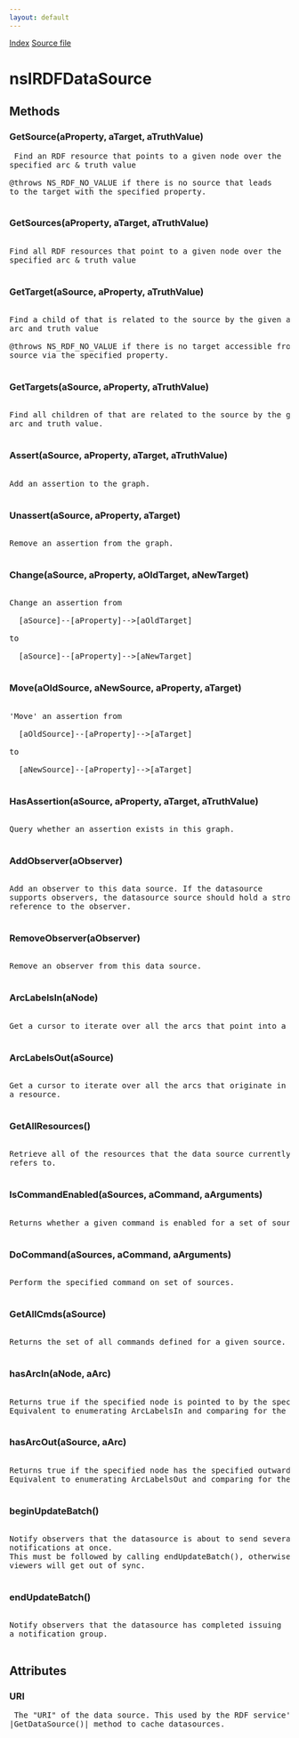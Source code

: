 ```yaml
---
layout: default
---
```

<div id='links'><a href="../index.html">Index</a>
<a href="http://dxr.mozilla.org/mozilla-central/source/rdf/base/nsIRDFDataSource.idl">Source file</a>
</div>

# nsIRDFDataSource #

## Methods ##

### GetSource(aProperty, aTarget, aTruthValue) ###
<pre> Find an RDF resource that points to a given node over the  
specified arc & truth value  
  
@throws NS_RDF_NO_VALUE if there is no source that leads  
to the target with the specified property.  
  
</pre>
### GetSources(aProperty, aTarget, aTruthValue) ###
<pre>  
Find all RDF resources that point to a given node over the  
specified arc & truth value  
  
</pre>
### GetTarget(aSource, aProperty, aTruthValue) ###
<pre>  
Find a child of that is related to the source by the given arc  
arc and truth value  
  
@throws NS_RDF_NO_VALUE if there is no target accessible from the  
source via the specified property.  
  
</pre>
### GetTargets(aSource, aProperty, aTruthValue) ###
<pre>  
Find all children of that are related to the source by the given arc  
arc and truth value.  
  
</pre>
### Assert(aSource, aProperty, aTarget, aTruthValue) ###
<pre>  
Add an assertion to the graph.  
  
</pre>
### Unassert(aSource, aProperty, aTarget) ###
<pre>  
Remove an assertion from the graph.  
  
</pre>
### Change(aSource, aProperty, aOldTarget, aNewTarget) ###
<pre>  
Change an assertion from  
  
  [aSource]--[aProperty]-->[aOldTarget]  
  
to  
  
  [aSource]--[aProperty]-->[aNewTarget]  
  
</pre>
### Move(aOldSource, aNewSource, aProperty, aTarget) ###
<pre>  
'Move' an assertion from  
  
  [aOldSource]--[aProperty]-->[aTarget]  
  
to  
  
  [aNewSource]--[aProperty]-->[aTarget]  
  
</pre>
### HasAssertion(aSource, aProperty, aTarget, aTruthValue) ###
<pre>  
Query whether an assertion exists in this graph.  
  
</pre>
### AddObserver(aObserver) ###
<pre>  
Add an observer to this data source. If the datasource  
supports observers, the datasource source should hold a strong  
reference to the observer.  
  
</pre>
### RemoveObserver(aObserver) ###
<pre>  
Remove an observer from this data source.  
  
</pre>
### ArcLabelsIn(aNode) ###
<pre>  
Get a cursor to iterate over all the arcs that point into a node.  
  
</pre>
### ArcLabelsOut(aSource) ###
<pre>  
Get a cursor to iterate over all the arcs that originate in  
a resource.  
  
</pre>
### GetAllResources() ###
<pre>  
Retrieve all of the resources that the data source currently  
refers to.  
  
</pre>
### IsCommandEnabled(aSources, aCommand, aArguments) ###
<pre>  
Returns whether a given command is enabled for a set of sources.   
  
</pre>
### DoCommand(aSources, aCommand, aArguments) ###
<pre>  
Perform the specified command on set of sources.  
  
</pre>
### GetAllCmds(aSource) ###
<pre>  
Returns the set of all commands defined for a given source.  
  
</pre>
### hasArcIn(aNode, aArc) ###
<pre>  
Returns true if the specified node is pointed to by the specified arc.  
Equivalent to enumerating ArcLabelsIn and comparing for the specified arc.  
  
</pre>
### hasArcOut(aSource, aArc) ###
<pre>  
Returns true if the specified node has the specified outward arc.  
Equivalent to enumerating ArcLabelsOut and comparing for the specified arc.  
  
</pre>
### beginUpdateBatch() ###
<pre>  
Notify observers that the datasource is about to send several  
notifications at once.  
This must be followed by calling endUpdateBatch(), otherwise  
viewers will get out of sync.  
  
</pre>
### endUpdateBatch() ###
<pre>  
Notify observers that the datasource has completed issuing  
a notification group.  
  
</pre>
## Attributes ##

### URI ###
<pre> The "URI" of the data source. This used by the RDF service's  
|GetDataSource()| method to cache datasources.  
  
</pre>